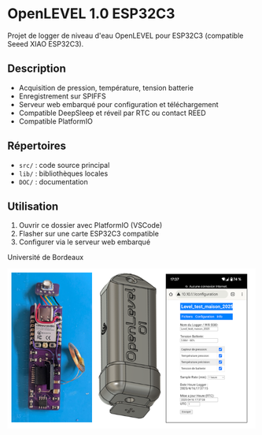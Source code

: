 # OpenLEVEL 1.0 ESP32C3

Projet de logger de niveau d'eau OpenLEVEL pour ESP32C3 (compatible Seeed XIAO ESP32C3).

## Description

- Acquisition de pression, température, tension batterie
- Enregistrement sur SPIFFS
- Serveur web embarqué pour configuration et téléchargement
- Compatible DeepSleep et réveil par RTC ou contact REED
- Compatible PlatformIO

## Répertoires

- `src/` : code source principal
- `lib/` : bibliothèques locales
- `DOC/` : documentation

## Utilisation

1. Ouvrir ce dossier avec PlatformIO (VSCode)
2. Flasher sur une carte ESP32C3 compatible
3. Configurer via le serveur web embarqué

Université de Bordeaux

<img src="Image_01.png" alt="Logo OpenLEVEL" width="600"/>
